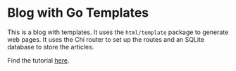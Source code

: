 # Blog with Go Templates

This is a blog with templates. It uses the `html/template` package to generate web pages. 
It uses the Chi router to set up the routes and an SQLite database to store the articles.

Find the tutorial [here](https://blog.jetbrains.com/go/2022/11/08/build-a-blog-with-go-templates/).
